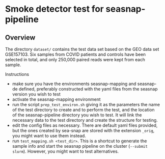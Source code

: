 # Smoke detector test for seasnap-pipeline

## Overview

The directory `dataset/` contains the test data set based on the GEO data
set GSE157103. Six samples from COVID patients and controls have been
selected in total, and only 250,000 paired reads were kept from each
sample.

Instructions

 * make sure you have the environments seasnap-mapping and seasnap-de
 defined, preferably constructed with the yaml files from the seasnap
 version you wish to test
 * activate the seasnap-mapping environment
 * run the script `prep_test_environ.sh` giving it as the parameters
 the name of the test directory to create and to perform the test, and the
 location of the seasnap-pipeline directory you wish to test. It will
 link the necessary data to the test directory and create the structure for
 testing.
 * edit the config files as necessary. There are default yaml files
 provided, but the ones created by sea-snap are stored with the extension
 `_orig`, you might want to use them instead.
 * run `test_mapping.sh <test_dir>`. This is a shortcut to generate the
 sample info and start the seasnap pipeline on the cluster (`--submit
 slurm`). However, you might want to test alternatives.

